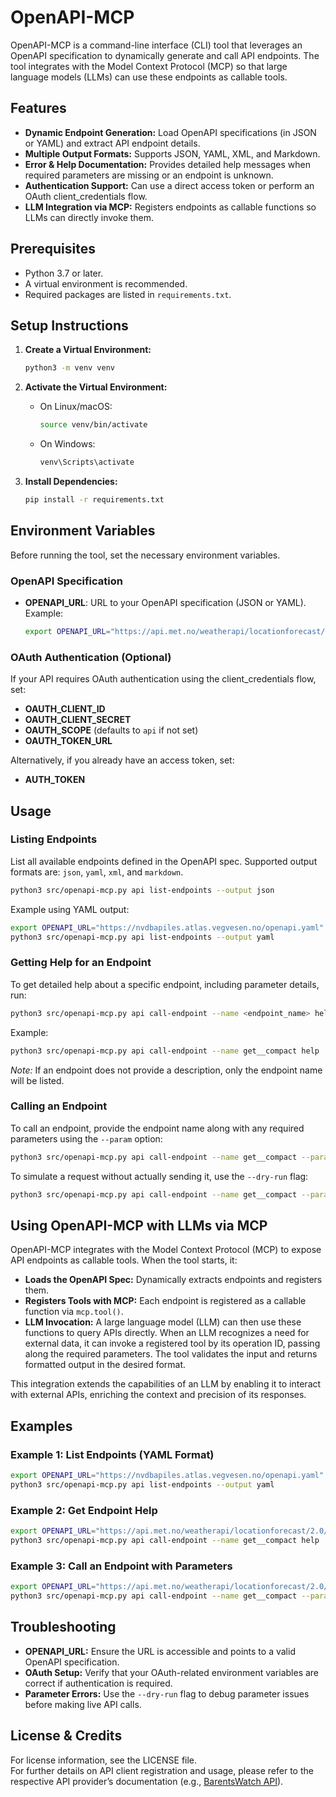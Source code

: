 # OpenAPI-MCP

OpenAPI-MCP is a command-line interface (CLI) tool that leverages an OpenAPI specification to dynamically generate and call API endpoints. The tool integrates with the Model Context Protocol (MCP) so that large language models (LLMs) can use these endpoints as callable tools.

## Features

- **Dynamic Endpoint Generation:** Load OpenAPI specifications (in JSON or YAML) and extract API endpoint details.
- **Multiple Output Formats:** Supports JSON, YAML, XML, and Markdown.
- **Error & Help Documentation:** Provides detailed help messages when required parameters are missing or an endpoint is unknown.
- **Authentication Support:** Can use a direct access token or perform an OAuth client_credentials flow.
- **LLM Integration via MCP:** Registers endpoints as callable functions so LLMs can directly invoke them.

## Prerequisites

- Python 3.7 or later.
- A virtual environment is recommended.
- Required packages are listed in `requirements.txt`.

## Setup Instructions

1. **Create a Virtual Environment:**

   ```bash
   python3 -m venv venv
   ```

2. **Activate the Virtual Environment:**

   - On Linux/macOS:
     ```bash
     source venv/bin/activate
     ```
   - On Windows:
     ```bash
     venv\Scripts\activate
     ```

3. **Install Dependencies:**

   ```bash
   pip install -r requirements.txt
   ```

## Environment Variables

Before running the tool, set the necessary environment variables.

### OpenAPI Specification

- **OPENAPI_URL**: URL to your OpenAPI specification (JSON or YAML).  
  Example:
  ```bash
  export OPENAPI_URL="https://api.met.no/weatherapi/locationforecast/2.0/swagger"
  ```

### OAuth Authentication (Optional)

If your API requires OAuth authentication using the client_credentials flow, set:
- **OAUTH_CLIENT_ID**
- **OAUTH_CLIENT_SECRET**
- **OAUTH_SCOPE** (defaults to `api` if not set)
- **OAUTH_TOKEN_URL**

Alternatively, if you already have an access token, set:
- **AUTH_TOKEN**

## Usage

### Listing Endpoints

List all available endpoints defined in the OpenAPI spec. Supported output formats are: `json`, `yaml`, `xml`, and `markdown`.

```bash
python3 src/openapi-mcp.py api list-endpoints --output json
```

Example using YAML output:

```bash
export OPENAPI_URL="https://nvdbapiles.atlas.vegvesen.no/openapi.yaml"
python3 src/openapi-mcp.py api list-endpoints --output yaml
```

### Getting Help for an Endpoint

To get detailed help about a specific endpoint, including parameter details, run:

```bash
python3 src/openapi-mcp.py api call-endpoint --name <endpoint_name> help
```

Example:

```bash
python3 src/openapi-mcp.py api call-endpoint --name get__compact help
```

*Note:* If an endpoint does not provide a description, only the endpoint name will be listed.

### Calling an Endpoint

To call an endpoint, provide the endpoint name along with any required parameters using the `--param` option:

```bash
python3 src/openapi-mcp.py api call-endpoint --name get__compact --param lat=60 --param lon=10
```

To simulate a request without actually sending it, use the `--dry-run` flag:

```bash
python3 src/openapi-mcp.py api call-endpoint --name get__compact --param lat=60 --param lon=10 --dry-run
```

## Using OpenAPI-MCP with LLMs via MCP

OpenAPI-MCP integrates with the Model Context Protocol (MCP) to expose API endpoints as callable tools. When the tool starts, it:

- **Loads the OpenAPI Spec:** Dynamically extracts endpoints and registers them.
- **Registers Tools with MCP:** Each endpoint is registered as a callable function via `mcp.tool()`.
- **LLM Invocation:** A large language model (LLM) can then use these functions to query APIs directly. When an LLM recognizes a need for external data, it can invoke a registered tool by its operation ID, passing along the required parameters. The tool validates the input and returns formatted output in the desired format.

This integration extends the capabilities of an LLM by enabling it to interact with external APIs, enriching the context and precision of its responses.

## Examples

### Example 1: List Endpoints (YAML Format)

```bash
export OPENAPI_URL="https://nvdbapiles.atlas.vegvesen.no/openapi.yaml"
python3 src/openapi-mcp.py api list-endpoints --output yaml
```

### Example 2: Get Endpoint Help

```bash
export OPENAPI_URL="https://api.met.no/weatherapi/locationforecast/2.0/swagger"
python3 src/openapi-mcp.py api call-endpoint --name get__compact help
```

### Example 3: Call an Endpoint with Parameters

```bash
export OPENAPI_URL="https://api.met.no/weatherapi/locationforecast/2.0/swagger"
python3 src/openapi-mcp.py api call-endpoint --name get__compact --param lat=60 --param lon=10
```

## Troubleshooting

- **OPENAPI_URL:** Ensure the URL is accessible and points to a valid OpenAPI specification.
- **OAuth Setup:** Verify that your OAuth-related environment variables are correct if authentication is required.
- **Parameter Errors:** Use the `--dry-run` flag to debug parameter issues before making live API calls.

## License & Credits

For license information, see the LICENSE file.  
For further details on API client registration and usage, please refer to the respective API provider’s documentation (e.g., [BarentsWatch API](https://www.barentswatch.no/om/apnedata/)).
